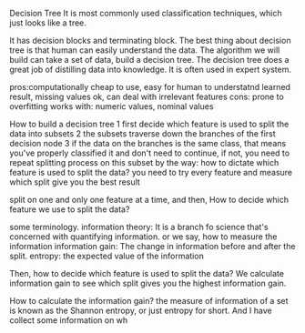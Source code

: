 Decision Tree
It is most commonly used classification techniques, which just looks like a tree.

It has decision blocks and terminating block. The best thing about decision tree is that human can easily understand the data.
The algorithm we will build can take a set of data, build a decision tree. The decision tree does a great job of distilling data into knowledge. It is often used in expert system.

pros:computationally cheap to use, easy for human to understatnd learned result, missing values ok, can deal with irrelevant features
cons: prone to overfitting
works with: numeric values, nominal values

How to build a decision tree
1 first decide which feature is used to split the data into subsets
2 the subsets traverse down the branches of the first decision node
3 if the data on the branches is the same class, that means you've properly classified it and don't need to continue, if not, you need to repeat splitting process on this subset
by the way: how to dictate which feature is used to split the data? you need to try every feature and measure which split give you the best result

split on one and only one feature at a time, and then, 
How to decide which feature we use to split the data?

some terminology.
information theory: It is a branch fo science that's concerned with quantifying information. or we say, how to measure the information
information gain: The change in information before and after the split.
entropy: the expected value of the information

Then, how to decide which feature is used to split the data?
We calculate information gain to see which split gives you the highest information gain.

How to calculate the information gain? the measure of information of a set is known as the Shannon entropy,  or just entropy for short. And I have collect some information on wh